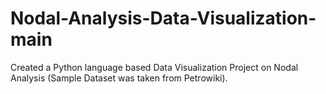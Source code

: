 # Nodal-Analysis-Data-Visualization-main
Created a Python language based Data Visualization Project on Nodal Analysis (Sample Dataset was taken from Petrowiki).
